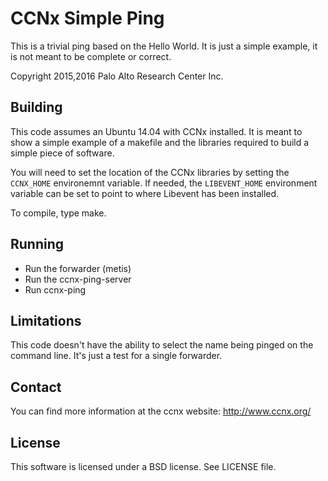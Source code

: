 CCNx Simple Ping
====

This is a trivial ping based on the Hello World.   It is just a simple example,
it is not meant to be complete or correct.

Copyright 2015,2016 Palo Alto Research Center Inc.



Building
-----

This code assumes an Ubuntu 14.04 with CCNx installed.  It is meant to show a
simple example of a makefile and the libraries required to build a simple piece
of software.

You will need to set the location of the CCNx libraries by setting the
`CCNX_HOME` environemnt variable. If needed, the `LIBEVENT_HOME` environment
variable can be set to point to where Libevent has been installed.

To compile, type make.

Running
----
* Run the forwarder (metis)
* Run the ccnx-ping-server
* Run ccnx-ping

Limitations
----
This code doesn't have the ability to select the name being pinged on the
command line.  It's just a test for a single forwarder.

Contact
----

You can find more information at the ccnx website: http://www.ccnx.org/


License
----

This software is licensed under a BSD license. See LICENSE file.
